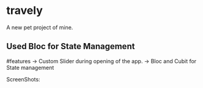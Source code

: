 # travely
A new pet project of mine.
## Used Bloc for State Management

#features 
-> Custom Slider during opening of the app.
-> Bloc and Cubit for State management

ScreenShots:
